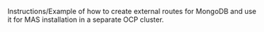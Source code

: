Instructions/Example of how to create external routes for MongoDB and use it for MAS installation in a separate OCP cluster.